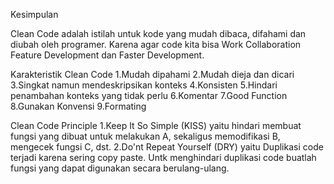 Kesimpulan

Clean Code adalah istilah untuk kode yang mudah dibaca, difahami dan diubah oleh programer. Karena agar code kita bisa Work Collaboration
Feature Development dan Faster Development.

Karakteristik Clean Code
1.Mudah dipahami
2.Mudah dieja dan dicari
3.Singkat namun mendeskripsikan konteks
4.Konsisten
5.Hindari penambahan konteks yang tidak perlu
6.Komentar
7.Good Function
8.Gunakan Konvensi
9.Formating

Clean Code Principle
1.Keep It So Simple (KISS) yaitu hindari membuat fungsi yang dibuat untuk melakukan A, sekaligus memodifikasi B, mengecek fungsi C, dst.
2.Do'nt Repeat Yourself (DRY) yaitu Duplikasi code terjadi karena sering copy paste. Untk menghindari duplikasi code buatlah fungsi yang dapat digunakan secara berulang-ulang.
